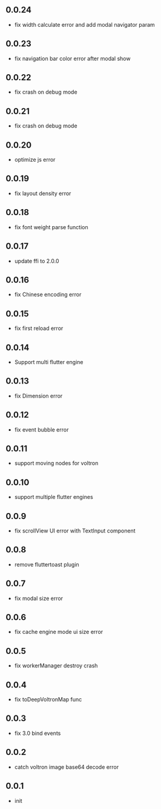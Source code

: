 ## 0.0.24

- fix width calculate error and add modal navigator param

## 0.0.23

- fix navigation bar color error after modal show

## 0.0.22

- fix crash on debug mode

## 0.0.21

- fix crash on debug mode

## 0.0.20

- optimize js error

## 0.0.19

- fix layout density error

## 0.0.18

- fix font weight parse function

## 0.0.17

- update ffi to 2.0.0

## 0.0.16

- fix Chinese encoding error

## 0.0.15

- fix first reload error

## 0.0.14

- Support multi flutter engine

## 0.0.13

- fix Dimension error

## 0.0.12

- fix event bubble error

## 0.0.11

- support moving nodes for voltron

## 0.0.10

- support multiple flutter engines

## 0.0.9

- fix scrollView UI error with TextInput component

## 0.0.8

- remove fluttertoast plugin

## 0.0.7

- fix modal size error

## 0.0.6

- fix cache engine mode ui size error

## 0.0.5

- fix workerManager destroy crash

## 0.0.4

- fix toDeepVoltronMap func

## 0.0.3

- fix 3.0 bind events

## 0.0.2

- catch voltron image base64 decode error

## 0.0.1

- init
